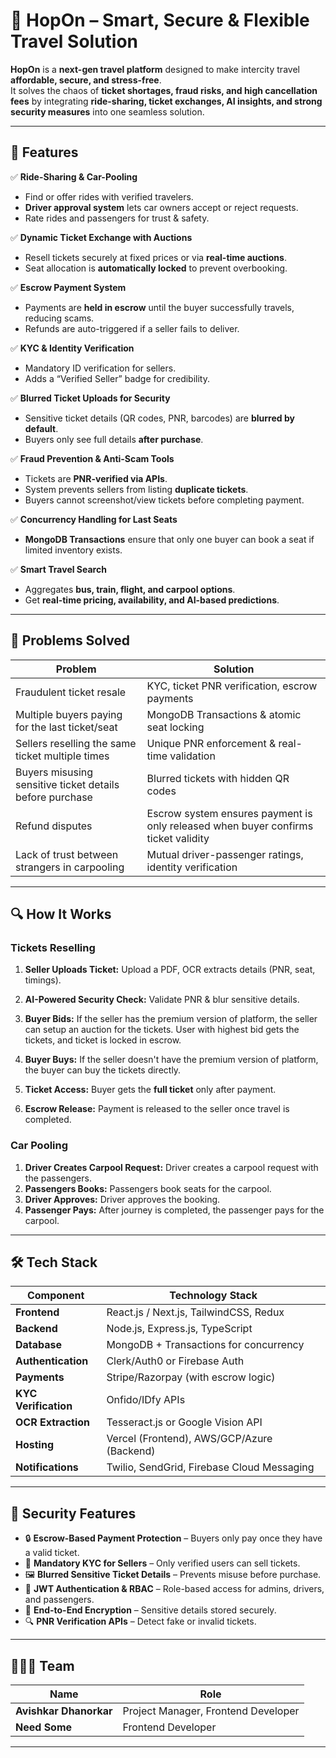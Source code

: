 # 🚀 HopOn – Smart, Secure & Flexible Travel Solution

**HopOn** is a **next-gen travel platform** designed to make intercity travel **affordable, secure, and stress-free**.  
It solves the chaos of **ticket shortages, fraud risks, and high cancellation fees** by integrating **ride-sharing, ticket exchanges, AI insights, and strong security measures** into one seamless solution.

---

## 🌟 Features

✅ **Ride-Sharing & Car-Pooling**  
- Find or offer rides with verified travelers.  
- **Driver approval system** lets car owners accept or reject requests.  
- Rate rides and passengers for trust & safety.

✅ **Dynamic Ticket Exchange with Auctions**  
- Resell tickets securely at fixed prices or via **real-time auctions**.  
- Seat allocation is **automatically locked** to prevent overbooking.

✅ **Escrow Payment System**  
- Payments are **held in escrow** until the buyer successfully travels, reducing scams.  
- Refunds are auto-triggered if a seller fails to deliver.

✅ **KYC & Identity Verification**  
- Mandatory ID verification for sellers.  
- Adds a “Verified Seller” badge for credibility.

✅ **Blurred Ticket Uploads for Security**  
- Sensitive ticket details (QR codes, PNR, barcodes) are **blurred by default**.  
- Buyers only see full details **after purchase**.

✅ **Fraud Prevention & Anti-Scam Tools**  
- Tickets are **PNR-verified via APIs**.  
- System prevents sellers from listing **duplicate tickets**.  
- Buyers cannot screenshot/view tickets before completing payment.

✅ **Concurrency Handling for Last Seats**  
- **MongoDB Transactions** ensure that only one buyer can book a seat if limited inventory exists.

✅ **Smart Travel Search**  
- Aggregates **bus, train, flight, and carpool options**.  
- Get **real-time pricing, availability, and AI-based predictions**.

---

## 🎯 Problems Solved

| Problem                                                                                  | Solution                                                                                       |
|------------------------------------------------------------------------------------------|-----------------------------------------------------------------------------------------------|
| Fraudulent ticket resale                                | KYC, ticket PNR verification, escrow payments                                                 |
| Multiple buyers paying for the last ticket/seat         | MongoDB Transactions & atomic seat locking                                                    |
| Sellers reselling the same ticket multiple times        | Unique PNR enforcement & real-time validation                                                 |
| Buyers misusing sensitive ticket details before purchase| Blurred tickets with hidden QR codes                                                          |
| Refund disputes                                         | Escrow system ensures payment is only released when buyer confirms ticket validity            |
| Lack of trust between strangers in carpooling           | Mutual driver-passenger ratings, identity verification                                        |

---

## 🔍 How It Works

### Tickets Reselling

1. **Seller Uploads Ticket:** Upload a PDF, OCR extracts details (PNR, seat, timings).  
2. **AI-Powered Security Check:** Validate PNR & blur sensitive details.  
3. **Buyer Bids:** If the seller has the premium version of platform, the seller can setup an auction for the tickets. User with highest bid gets the tickets, and ticket is locked in escrow.  

4. **Buyer Buys:** If the seller doesn't have the premium version of platform, the buyer can buy the tickets directly.
5. **Ticket Access:** Buyer gets the **full ticket** only after payment.  
6. **Escrow Release:** Payment is released to the seller once travel is completed.  

### Car Pooling
1. **Driver Creates Carpool Request:** Driver creates a carpool request with the passengers.
2. **Passengers Books:** Passengers book seats for the carpool.
3. **Driver Approves:** Driver approves the booking.
4. **Passenger Pays:** After journey is completed, the passenger pays for the carpool.

---

## 🛠️ Tech Stack

| Component             | Technology Stack                                |
|----------------------|-------------------------------------------------|
| **Frontend**         | React.js / Next.js, TailwindCSS, Redux          |
| **Backend**          | Node.js, Express.js, TypeScript                 |
| **Database**         | MongoDB + Transactions for concurrency          |
| **Authentication**   | Clerk/Auth0 or Firebase Auth                    |
| **Payments**         | Stripe/Razorpay (with escrow logic)             |
| **KYC Verification** | Onfido/IDfy APIs                                |
| **OCR Extraction**   | Tesseract.js or Google Vision API               |
| **Hosting**          | Vercel (Frontend), AWS/GCP/Azure (Backend)      |
| **Notifications**    | Twilio, SendGrid, Firebase Cloud Messaging      |

---

## 🔐 Security Features

- 🔒 **Escrow-Based Payment Protection** – Buyers only pay once they have a valid ticket.  
- 🪪 **Mandatory KYC for Sellers** – Only verified users can sell tickets.  
- 🖼️ **Blurred Sensitive Ticket Details** – Prevents misuse before purchase.  
- 🔑 **JWT Authentication & RBAC** – Role-based access for admins, drivers, and passengers.  
- 🔗 **End-to-End Encryption** – Sensitive details stored securely.  
- 🔍 **PNR Verification APIs** – Detect fake or invalid tickets.  

---

## 🧑‍🤝‍🧑 Team 
| Name | Role |
|------------------------|-----------------------------------------------------| 
| **Avishkar Dhanorkar** | Project Manager, Frontend Developer | 
| **Need Some** | Frontend Developer |

---